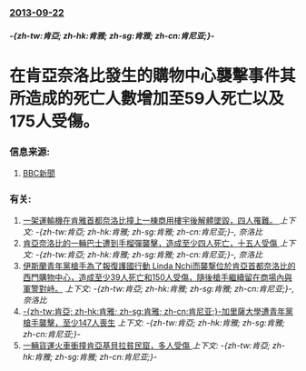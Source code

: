 ### [2013-09-22](/news/2013/09/22/index.md)

##### -{zh-tw:肯亞; zh-hk:肯雅; zh-sg:肯雅; zh-cn:肯尼亚;}-
#  在肯亞奈洛比發生的購物中心襲擊事件其所造成的死亡人數增加至59人死亡以及175人受傷。




### 信息来源:

1. [BBC新聞](http://www.bbc.co.uk/news/world-africa-24193284)

### 有关:

1. [ 一架運輸機在肯雅首都奈洛比撞上一棟商用樓宇後解體墜毀，四人罹難。 ](/news/2014/07/2/一架運輸機在肯雅首都奈洛比撞上一棟商用樓宇後解體墜毀-四人罹難.md) _上下文: -{zh-tw:肯亞; zh-hk:肯雅; zh-sg:肯雅; zh-cn:肯尼亚;}-, 奈洛比_
2. [ 肯亞奈洛比的一輛巴士遭到手榴彈襲擊，造成至少四人死亡，十五人受傷 ](/news/2013/12/14/肯亞奈洛比的一輛巴士遭到手榴彈襲擊-造成至少四人死亡-十五人受傷.md) _上下文: -{zh-tw:肯亞; zh-hk:肯雅; zh-sg:肯雅; zh-cn:肯尼亚;}-, 奈洛比_
3. [ 伊斯蘭青年黨槍手為了報復護國行動 Linda Nchi而襲撃位於肯亞首都奈洛比的西門購物中心，造成至少39人死亡和150人受傷，隨後槍手繼續留在商場內與軍警對峙。](/news/2013/09/21/伊斯蘭青年黨槍手為了報復護國行動-Linda-Nchi而襲撃位於肯亞首都奈洛比的西門購物中心-造成至少39人死亡和15.md) _上下文: -{zh-tw:肯亞; zh-hk:肯雅; zh-sg:肯雅; zh-cn:肯尼亚;}-, 奈洛比_
4. [ -{zh-tw:肯亞; zh-hk:肯雅; zh-sg:肯雅; zh-cn:肯尼亚;}-加里薩大學遭青年黨槍手襲擊，至少147人喪生](/news/2015/04/2/zh-tw-肯亞-zh-hk-肯雅-zh-sg-肯雅-zh-cn-肯尼亚-加里薩大學遭青年黨槍手襲擊-至.md) _上下文: -{zh-tw:肯亞; zh-hk:肯雅; zh-sg:肯雅; zh-cn:肯尼亚;}-_
5. [ 一輛貨運火車衝撞肯亞基貝拉貧民窟，多人受傷 ](/news/2013/12/22/一輛貨運火車衝撞肯亞基貝拉貧民窟-多人受傷.md) _上下文: -{zh-tw:肯亞; zh-hk:肯雅; zh-sg:肯雅; zh-cn:肯尼亚;}-_
